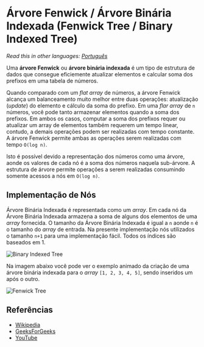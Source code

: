 # Árvore Fenwick / Árvore Binária Indexada (Fenwick Tree / Binary Indexed Tree)

_Read this in other languages:_
[_Português_](README.md)

Uma **árvore Fenwick** ou **árvore binária indexada** é um tipo de
estrutura de dados que consegue eficiemente atualizar elementos e
calcular soma dos prefixos em uma tabela de números.

Quando comparado com um _flat array_ de números, a árvore Fenwick
alcança um balanceamento muito melhor entre duas operações: atualização
(_update_) do elemento e cálculo da soma do prefíxo. Em uma _flar array_
de `n` números, você pode tanto armazenar elementos quando a soma dos
prefixos. Em ambos os casos, computar a soma dos prefixos requer ou 
atualizar um array de elementos também requerem um tempo linear, contudo,
a demais operações podem ser realizadas com tempo constante.
A árvore Fenwick permite ambas as operações serem realizadas com tempo
`O(log n)`.

Isto é possível devido a representação dos números como uma árvore, aonde
os valores de cada nó é a soma dos números naquela sub-árvore. A estrutura
de árvore permite operações a serem realizadas consumindo somente acessos
a nós em `O(log n)`.

## Implementação de Nós

Árvore Binária Indexada é representada como um _array_. Em cada nó da Árvore
Binária Indexada armazena a soma de alguns dos elementos de uma _array_
fornecida. O tamanho da Árvore Binária Indexada é igual a `n` aonde `n` é o
tamanho do _array_ de entrada. Na presente implementação nós utilizados o
tamanho `n+1` para uma implementação fácil. Todos os índices são baseados em 1. 

![Binary Indexed Tree](https://www.geeksforgeeks.org/wp-content/uploads/BITSum.png)

Na imagem abaixo você pode ver o exemplo animado da criação de uma árvore
binária indexada para o _array_ `[1, 2, 3, 4, 5]`, sendo inseridos um após
o outro.

![Fenwick Tree](https://upload.wikimedia.org/wikipedia/commons/d/dc/BITDemo.gif)

## Referências

- [Wikipedia](https://en.wikipedia.org/wiki/Fenwick_tree)
- [GeeksForGeeks](https://www.geeksforgeeks.org/binary-indexed-tree-or-fenwick-tree-2/)
- [YouTube](https://www.youtube.com/watch?v=CWDQJGaN1gY&index=18&t=0s&list=PLLXdhg_r2hKA7DPDsunoDZ-Z769jWn4R8)
